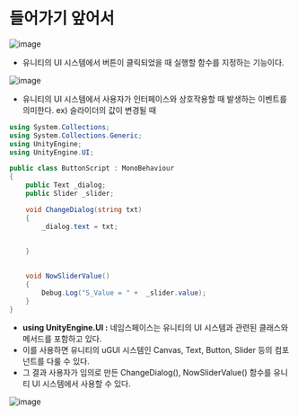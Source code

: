 # 들어가기 앞어서
  ![image](https://github.com/Anjinhyoung/Unity_Learning/assets/117788976/d2e4fbb0-ac6a-48f3-a7ee-349cffe089b4)
  * 유니티의 UI 시스템에서 버튼이 클릭되었을 때 실행할 함수를 지정하는 기능이다.
    
  ![image](https://github.com/Anjinhyoung/Unity_Learning/assets/117788976/c9c21cb1-6581-4a19-a456-e5ae76204915)
  * 유니티의 UI 시스템에서 사용자가 인터페이스와 상호작용할 때 발생하는 이벤트를 의미한다. ex) 슬라이더의 값이 변경될 때


```C#
using System.Collections;
using System.Collections.Generic;
using UnityEngine;
using UnityEngine.UI;

public class ButtonScript : MonoBehaviour
{
    public Text _dialog;
    public Slider _slider;

    void ChangeDialog(string txt) 
    {
        _dialog.text = txt;      
            
          
    }

    
    void NowSliderValue()
    {
        Debug.Log("S_Value = " +  _slider.value);
    }
}
```
  * **using UnityEngine.UI :** 네임스페이스는 유니티의 UI 시스템과 관련된 클래스와 메서드를 포함하고 있다.
  * 이를 사용하면 유니티의 uGUI 시스템인 Canvas, Text, Button, Slider 등의 컴포넌트를 다룰 수 있다.
  * 그 결과 사용자가 임의로 만든 ChangeDialog(), NowSliderValue() 함수를 유니티 UI 시스템에서 사용할 수 있다.

![image](https://github.com/Anjinhyoung/Unity_Learning/assets/117788976/a1039011-fae5-4fcd-a6bd-9b3e689cdac8)
